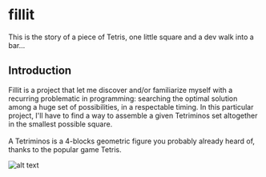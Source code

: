 # fillit
This is the story of a piece of Tetris, one little square and a dev walk into a bar...

## Introduction
Fillit is a project that let me discover and/or familiarize myself with a recurring problematic in programming: searching the optimal solution among a huge set of possibilities, in a respectable timing. In this particular project, I'll have to find a way to assemble a given Tetriminos set altogether in the smallest possible square. <br /><br />
A Tetriminos is a 4-blocks geometric figure you probably already heard of, thanks to the popular game Tetris.

![alt text](https://cdn-images-1.medium.com/max/1000/0*gJcuJXLaaJGUp2aT.)
